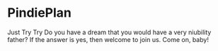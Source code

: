 # PindiePlan
Just Try Try
Do you have a dream that you would have a very niubility father? 
If the answer is yes, then welcome to join us. Come on, baby!
